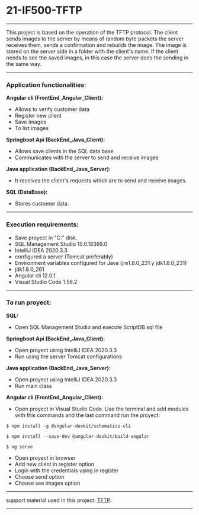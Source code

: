 
# 21-IF500-TFTP
*** 
This project is based on the operation of the TFTP protocol.
The client sends images to the server by means of random byte packets
the server receives them, sends a confirmation and rebuilds the image.
The image is stored on the server side in a folder with the client's name. 
If the client needs to see the saved images, in this case the server does 
the sending in the same way.
*** 
### Application functionalities:

**Angular cli (FrontEnd_Angular_Client):** 

- Allows to verify customer data
- Register new client
- Save images
- To list images

**Springboot Api (BackEnd_Java_Client):**

- Allows save clients in the SQL data base
- Communicates with the server to send and receive images


**Java application (BackEnd_Java_Server):**

- It receives the client's requests which are to send and receive images.


**SQL (DataBase):**

- Stores customer data.


*** 
### Execution requirements:

- Save proyect in "C:" disk.
- SQL Management Studio 15.0.18369.0
- IntelliJ IDEA 2020.3.3 
- configured a server (Tomcat preferably)
- Environment variables configured for Java (jre1.8.0_231 y jdk1.8.0_231)
- jdk1.8.0_261
- Angular cli 12.0.1
- Visual Studio Code 1.56.2


*** 
### To run proyect:

**SQL:**

- Open SQL Management Studio and execute ScriptDB.sql file


**Springboot Api (BackEnd_Java_Client):**

- Open proyect using IntelliJ IDEA 2020.3.3 
- Run using the server Tomcat configurations

**Java application (BackEnd_Java_Server):**

- Open proyect using IntelliJ IDEA 2020.3.3 
- Run main class

**Angular cli (FrontEnd_Angular_Client):**

- Open proyect in Visual Studio Code. Use the terminal and add modules with this commands and
the last command run the proyect:
```
$ npm install -g @angular-devkit/schematics-cli

$ npm install --save-dev @angular-devkit/build-angular

$ ng serve
```
- Open proyect in browser
- Add new client in register option
- Login with the credentials using in register
- Choose send option
- Choose see images option

***
support material used in this project: [TFTP](https://github.com/JamieMZhang/TFTP).

***